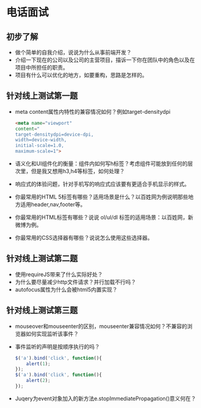 # 电话面试

## 初步了解

- 做个简单的自我介绍，说说为什么从事前端开发？
- 介绍一下现在的公司以及公司的主营项目，描诉一下你在团队中的角色以及在项目中所担任的职责。
- 项目有什么可以优化的地方，如要重构，思路是怎样的。

## 针对线上测试第一题

- meta content属性内特性的兼容情况如何？例如target-densitydpi

    ```html
    <meta name="viewport" 
    content="
    target-densitydpi=device-dpi, 
    width=device-width, 
    initial-scale=1.0, 
    maximum-scale=1">
    ```

- 语义化和UI组件化的衡量：组件内如何写h标签？考虑组件可能放到任何的层次里，但是我又想用h3,h4等标签，如何处理？
- 响应式的体验问题，针对手机写的响应式应该要有更适合手机显示的样式。
- 你最常用的HTML 5标签有哪些？适用场景是什么？以百姓网为例说明那些地方适用header,nav,footer等。
- 你最常用的HTML标签有哪些？说说 ol/ul/dl 标签的适用场景：以百姓网，新微博为例。
- 你最常用的CSS选择器有哪些？说说怎么使用这些选择器。

## 针对线上测试第二题 

- 使用requireJS带来了什么实际好处？
- 为什么要尽量减少http文件请求？并行加载不行吗？
- autofocus属性为什么会被html5内置实现？

## 针对线上测试第三题

- mouseover和mouseenter的区别，mouseenter兼容情况如何？不兼容的浏览器如何实现监听该事件？
- 事件监听的声明是按顺序执行的吗？

    ```javascript
    $('a').bind('click', function(){
        alert(1);
    });
    $('a').bind('click', function(){
        alert(2);
    });
    ```

- Juqery为event对象加入的新方法e.stopImmediatePropagation()意义何在？
